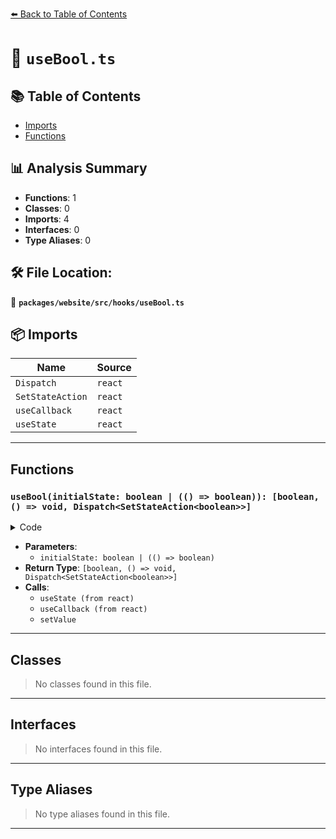 [⬅️ Back to Table of Contents](../../../../index.md)

# 📄 `useBool.ts`

## 📚 Table of Contents

- [Imports](#imports)
- [Functions](#functions)

## 📊 Analysis Summary

- **Functions**: 1
- **Classes**: 0
- **Imports**: 4
- **Interfaces**: 0
- **Type Aliases**: 0

## 🛠️ File Location:
📂 **`packages/website/src/hooks/useBool.ts`**

## 📦 Imports

| Name | Source |
|------|--------|
| `Dispatch` | `react` |
| `SetStateAction` | `react` |
| `useCallback` | `react` |
| `useState` | `react` |


---

## Functions

### `useBool(initialState: boolean | (() => boolean)): [boolean, () => void, Dispatch<SetStateAction<boolean>>]`

<details><summary>Code</summary>

```ts
export function useBool(
  initialState: boolean | (() => boolean),
): [boolean, () => void, Dispatch<SetStateAction<boolean>>] {
  const [value, setValue] = useState(initialState);

  const toggle = useCallback(
    (): void => setValue(currentValue => !currentValue),
    [],
  );

  return [value, toggle, setValue];
}
```
</details>

- **Parameters**:
  - `initialState: boolean | (() => boolean)`
- **Return Type**: `[boolean, () => void, Dispatch<SetStateAction<boolean>>]`
- **Calls**:
  - `useState (from react)`
  - `useCallback (from react)`
  - `setValue`

---

## Classes

> No classes found in this file.


---

## Interfaces

> No interfaces found in this file.


---

## Type Aliases

> No type aliases found in this file.


---